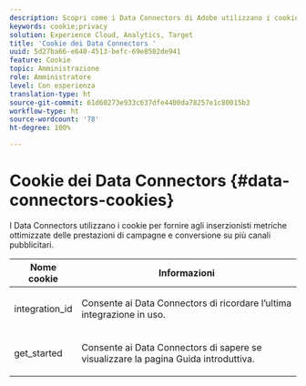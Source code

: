 ```yaml
---
description: Scopri come i Data Connectors di Adobe utilizzano i cookie per fornire agli inserzionisti metriche ottimizzate delle prestazioni di una campagna e della conversione su più canali pubblicitari.
keywords: cookie;privacy
solution: Experience Cloud, Analytics, Target
title: 'Cookie dei Data Connectors '
uuid: 5d27ba66-e640-4513-befc-69e8502de941
feature: Cookie
topic: Amministrazione
role: Amministratore
level: Con esperienza
translation-type: ht
source-git-commit: 61d60273e933c637dfe4400da78257e1c80015b3
workflow-type: ht
source-wordcount: '78'
ht-degree: 100%

---
```



# Cookie dei Data Connectors {#data-connectors-cookies}

I Data Connectors utilizzano i cookie per fornire agli inserzionisti metriche ottimizzate delle prestazioni di campagne e conversione su più canali pubblicitari.

<table id="table_54B402C6E19C4A70B1E27BC9DFF776EB"> 
 <thead> 
  <tr> 
   <th colname="col1" class="entry"> Nome cookie </th> 
   <th colname="col2" class="entry"> Informazioni </th> 
  </tr> 
 </thead>
 <tbody> 
  <tr> 
   <td colname="col1"> <p>integration_id </p> </td> 
   <td colname="col2"> <p>Consente ai Data Connectors di ricordare l’ultima integrazione in uso. </p> </td> 
  </tr> 
  <tr> 
   <td colname="col1"> <p>get_started </p> </td> 
   <td colname="col2"> <p>Consente ai Data Connectors di sapere se visualizzare la pagina <span class="wintitle">Guida introduttiva</span>. </p> </td> 
  </tr> 
 </tbody> 
</table>


